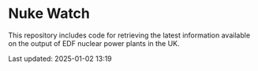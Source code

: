 # Nuke Watch

This repository includes code for retrieving the latest information available on the output of EDF nuclear power plants in the UK.

Last updated: 2025-01-02 13:19